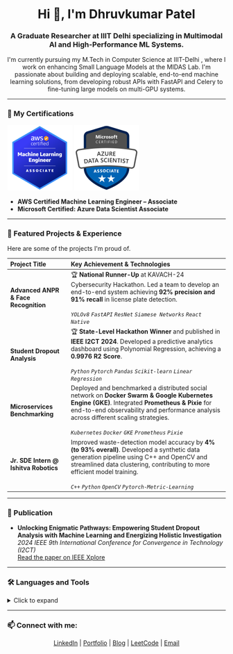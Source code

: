<h1 align="center">Hi 👋, I'm Dhruvkumar Patel</h1>
<h3 align="center">A Graduate Researcher at IIIT Delhi specializing in Multimodal AI and High-Performance ML Systems.</h3>

<p align="center">
  I'm currently pursuing my M.Tech in Computer Science at IIIT-Delhi , where I work on enhancing Small Language Models at the MIDAS Lab. I'm passionate about building and deploying scalable, end-to-end machine learning solutions, from developing robust APIs with FastAPI and Celery  to fine-tuning large models on multi-GPU systems.
</p>

---

### 🏅 My Certifications
<p align="left">
  <img src="./images/certifications/aws-machine-learning-associate-mla-c01-600x600.png" alt="AWS Certified Machine Learning Engineer – Associate Badge" width="150" height="150"/>
  <img src="./images/certifications/azure-data-scientist-associate-600x600.png" alt="Microsoft Certified: Azure Data Scientist Associate Badge" width="150" height="150"/>
</p>

- **AWS Certified Machine Learning Engineer – Associate** 
- **Microsoft Certified: Azure Data Scientist Associate** 

---

### 🚀 Featured Projects & Experience

Here are some of the projects I'm proud of.

| Project Title | Key Achievement & Technologies |
| :--- | :--- |
| **Advanced ANPR & Face Recognition** | 🏆 **National Runner-Up** at KAVACH-24 Cybersecurity Hackathon. Led a team to develop an end-to-end system achieving **92% precision and 91% recall** in license plate detection. <br/><br/> *`YOLOv8` `FastAPI` `ResNet` `Siamese Networks` `React Native`*  |
| **Student Dropout Analysis** | 🏆 **State-Level Hackathon Winner**  and published in **IEEE I2CT 2024**. Developed a predictive analytics dashboard using Polynomial Regression, achieving a **0.9976 R2 Score**. <br/><br/> *`Python` `Pytorch` `Pandas` `Scikit-learn` `Linear Regression`* |
| **Microservices Benchmarking** | Deployed and benchmarked a distributed social network on **Docker Swarm & Google Kubernetes Engine (GKE)**. Integrated **Prometheus & Pixie** for end-to-end observability and performance analysis across different scaling strategies. <br/><br/> *`Kubernetes` `Docker` `GKE` `Prometheus` `Pixie`*  |
| **Jr. SDE Intern @ Ishitva Robotics** | Improved waste-detection model accuracy by **4% (to 93% overall)**. Developed a synthetic data generation pipeline using C++ and OpenCV and streamlined data clustering, contributing to more efficient model training. <br/><br/> *`C++` `Python` `OpenCV` `Pytorch-Metric-Learning`*  |

---

### 📖 Publication

- **Unlocking Enigmatic Pathways: Empowering Student Dropout Analysis with Machine Learning and Energizing Holistic Investigation** <br/> *2024 IEEE 9th International Conference for Convergence in Technology (I2CT)*  <br/> [Read the paper on IEEE Xplore](https://ieeexplore.ieee.org/document/10543438/) 

---

### 🛠️ Languages and Tools

<details>
  <summary>Click to expand</summary>
  
  <h4>Languages & Databases</h4>
  <p align="left">
    <a href="https://www.w3schools.com/cpp/" target="_blank" rel="noreferrer"> <img src="https://raw.githubusercontent.com/devicons/devicon/master/icons/cplusplus/cplusplus-original.svg" alt="cplusplus" width="40" height="40"/> </a> 
    <a href="https://www.python.org" target="_blank" rel="noreferrer"> <img src="https://raw.githubusercontent.com/devicons/devicon/master/icons/python/python-original.svg" alt="python" width="40" height="40"/> </a> 
    <a href="https://developer.mozilla.org/en-US/docs/Web/JavaScript" target="_blank" rel="noreferrer"> <img src="https://raw.githubusercontent.com/devicons/devicon/master/icons/javascript/javascript-original.svg" alt="javascript" width="40" height="40"/> </a>
    <a href="https://www.postgresql.org" target="_blank" rel="noreferrer"> <img src="https://raw.githubusercontent.com/devicons/devicon/master/icons/postgresql/postgresql-original-wordmark.svg" alt="postgresql" width="40" height="40"/> </a>
    <a href="https://www.mongodb.com/" target="_blank" rel="noreferrer"> <img src="https://raw.githubusercontent.com/devicons/devicon/master/icons/mongodb/mongodb-original-wordmark.svg" alt="mongodb" width="40" height="40"/> </a> 
    <a href="https://www.mysql.com/" target="_blank" rel="noreferrer"> <img src="https://raw.githubusercontent.com/devicons/devicon/master/icons/mysql/mysql-original-wordmark.svg" alt="mysql" width="40" height="40"/> </a>
  </p>
  
  <h4>AI/ML & Data Science</h4>
  <p align="left">
    <a href="https://pytorch.org/" target="_blank" rel="noreferrer"> <img src="https://www.vectorlogo.zone/logos/pytorch/pytorch-icon.svg" alt="pytorch" width="40" height="40"/> </a> 
    <a href="https://scikit-learn.org/" target="_blank" rel="noreferrer"> <img src="https://upload.wikimedia.org/wikipedia/commons/0/05/Scikit_learn_logo_small.svg" alt="scikit_learn" width="40" height="40"/> </a> 
    <a href="https://pandas.pydata.org/" target="_blank" rel="noreferrer"> <img src="https://raw.githubusercontent.com/devicons/devicon/2ae2a900d2f041da66e950e4d48052658d850630/icons/pandas/pandas-original.svg" alt="pandas" width="40" height="40"/> </a> 
    <a href="https://opencv.org/" target="_blank" rel="noreferrer"> <img src="https://www.vectorlogo.zone/logos/opencv/opencv-icon.svg" alt="opencv" width="40" height="40"/> </a> 
    <a href="https://www.tensorflow.org" target="_blank" rel="noreferrer"> <img src="https://www.vectorlogo.zone/logos/tensorflow/tensorflow-icon.svg" alt="tensorflow" width="40" height="40"/> </a> 
  </p>

  <h4>DevOps & Cloud</h4>
  <p align="left">
    <a href="https://aws.amazon.com" target="_blank" rel="noreferrer"> <img src="https://raw.githubusercontent.com/devicons/devicon/master/icons/amazonwebservices/amazonwebservices-original-wordmark.svg" alt="aws" width="40" height="40"/> </a> 
    <a href="https://azure.microsoft.com/en-in/" target="_blank" rel="noreferrer"> <img src="https://www.vectorlogo.zone/logos/microsoft_azure/microsoft_azure-icon.svg" alt="azure" width="40" height="40"/> </a> 
    <a href="https://cloud.google.com" target="_blank" rel="noreferrer"> <img src="https://www.vectorlogo.zone/logos/google_cloud/google_cloud-icon.svg" alt="gcp" width="40" height="40"/> </a> 
    <a href="https://www.docker.com/" target="_blank" rel="noreferrer"> <img src="https://raw.githubusercontent.com/devicons/devicon/master/icons/docker/docker-original-wordmark.svg" alt="docker" width="40" height="40"/> </a> 
    <a href="https://kubernetes.io" target="_blank" rel="noreferrer"> <img src="https://www.vectorlogo.zone/logos/kubernetes/kubernetes-icon.svg" alt="kubernetes" width="40" height="40"/> </a> 
    <a href="https://git-scm.com/" target="_blank" rel="noreferrer"> <img src="https://www.vectorlogo.zone/logos/git-scm/git-scm-icon.svg" alt="git" width="40" height="40"/> </a>
  </p>

  <h4>Web & Other Frameworks</h4>
  <p align="left">
    <a href="https://fastapi.tiangolo.com/" target="_blank" rel="noreferrer"> <img src="https://cdn.worldvectorlogo.com/logos/fastapi.svg" alt="fastapi" width="40" height="40"/> </a>
    <a href="https://flask.palletsprojects.com/" target="_blank" rel="noreferrer"> <img src="https://flask.palletsprojects.com/en/stable/_images/flask-name.svg" alt="flask" width="40" height="40"/> </a> 
    <a href="https://reactjs.org/" target="_blank" rel="noreferrer"> <img src="https://raw.githubusercontent.com/devicons/devicon/master/icons/react/react-original-wordmark.svg" alt="react" width="40" height="40"/> </a> 
    <a href="https://nodejs.org" target="_blank" rel="noreferrer"> <img src="https://raw.githubusercontent.com/devicons/devicon/master/icons/nodejs/nodejs-original-wordmark.svg" alt="nodejs" width="40" height="40"/> </a> 
    <a href="https://reactnative.dev/" target="_blank" rel="noreferrer"> <img src="https://reactnative.dev/img/header_logo.svg" alt="reactnative" width="40" height="40"/> </a>
  </p>
</details>

---

### 📫 Connect with me:
<p align="center">
  <a href="https://www.linkedin.com/in/stack-dhruv" target="blank">LinkedIn</a> |
  <a href="https://stack-dhruv.vercel.app" target="blank">Portfolio</a> |
  <a href="https://stack-dhruv.vercel.app/blog" target="blank">Blog</a> |
  <a href="https://www.leetcode.com/stack-dhruv" target="blank">LeetCode</a> |
  <a href="mailto:iamdhruv1563@gmail.com">Email</a>
</p>